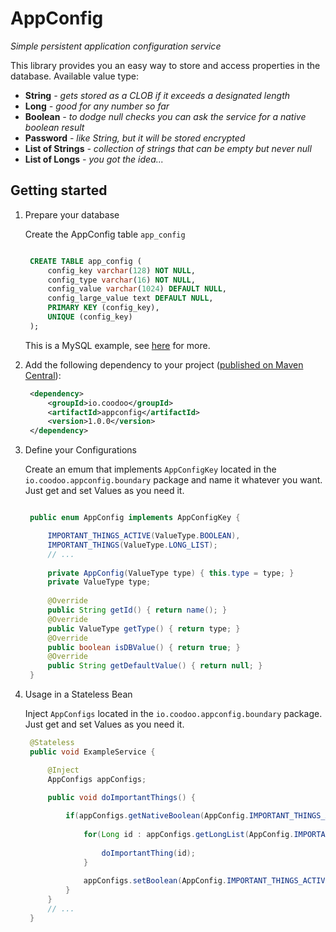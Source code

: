 # AppConfig #


*Simple persistent application configuration service*

This library provides you an easy way to store and access properties in the database.
Available value type:
 - **String** *- gets stored as a CLOB if it exceeds a designated length*
 - **Long** *- good for any number so far*
 - **Boolean** *- to dodge null checks you can ask the service for a native boolean result*
 - **Password** *- like String, but it will be stored encrypted*
 - **List of Strings** *- collection of strings that can be empty but never null*
 - **List of Longs** *- you got the idea...*

## Getting started

1. Prepare your database

   Create the AppConfig table `app_config`

   ```sql
   
	CREATE TABLE app_config (
	    config_key varchar(128) NOT NULL,
	    config_type varchar(16) NOT NULL,
	    config_value varchar(1024) DEFAULT NULL,
	    config_large_value text DEFAULT NULL,
	    PRIMARY KEY (config_key),
	    UNIQUE (config_key)
	);
   
    ```
    This is a MySQL example, see [here](https://github.com/coodoo-io/appconfig/tree/master/src/main/resources) for more.

2. Add the following dependency to your project ([published on Maven Central](http://search.maven.org/#artifactdetails%7Cio.coodoo%7Cappconfig%7C1.0.0%7Cjar)):

   ```xml
	<dependency>
	    <groupId>io.coodoo</groupId>
	    <artifactId>appconfig</artifactId>
	    <version>1.0.0</version>
	</dependency>
   ```

3. Define your Configurations

   Create an emum that implements `AppConfigKey` located in the `io.coodoo.appconfig.boundary` package and name it whatever you want.
   Just get and set Values as you need it.
   

   ```java
   
	public enum AppConfig implements AppConfigKey {

	    IMPORTANT_THINGS_ACTIVE(ValueType.BOOLEAN),
	    IMPORTANT_THINGS(ValueType.LONG_LIST);
	    // ...
	
	    private AppConfig(ValueType type) { this.type = type; }
	    private ValueType type;
	
	    @Override
	    public String getId() { return name(); }
	    @Override
	    public ValueType getType() { return type; }
	    @Override
	    public boolean isDBValue() { return true; }
	    @Override
	    public String getDefaultValue() { return null; }
	}
    ```

   
4. Usage in a Stateless Bean

   Inject `AppConfigs` located in the `io.coodoo.appconfig.boundary` package.
   Just get and set Values as you need it.
   

   ```java
	@Stateless
	public void ExampleService {

	    @Inject
	    AppConfigs appConfigs;    

	    public void doImportantThings() {
	        
	    	if(appConfigs.getNativeBoolean(AppConfig.IMPORTANT_THINGS_ACTIVE)){
	            
	    		for(Long id : appConfigs.getLongList(AppConfig.IMPORTANT_THINGS)){
	                
	    			doImportantThing(id);
	    		}
	            
	    		appConfigs.setBoolean(AppConfig.IMPORTANT_THINGS_ACTIVE, false);
	    	}
	    }
	    // ...
	}
    ```

   
